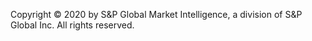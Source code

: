 Copyright © 2020 by S&P Global Market Intelligence, a division of S&P Global Inc. All
rights reserved. 
